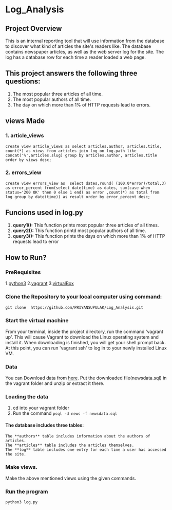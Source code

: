 # Log_Analysis

## Project Overview
This is an internal reporting tool that will use information from the database to discover what kind of articles the site's readers like.
The database contains newspaper articles, as well as the web server log for the site. The log has a database row for each time a reader loaded a web page.

## This project answers the following three questions:
1. The most popular three articles of all time.
2. The most popular authors of all time.
3. The day on which more than 1% of HTTP requests lead to errors.

## views Made
### 1. article_views

`create view article_views as select articles.author, articles.title, count(*) as views from articles join log on log.path like concat('%',articles.slug) group by articles.author, articles.title order by views desc;`

### 2. errors_view

`create view errors_view as  select dates,round( (100.0*error)/total,3) as error_percent from(select date(time) as dates, sum(case when status='200 OK' then 0 else 1 end) as error ,count(*) as total from log group by date(time)) as result order by error_percent desc;`

## Funcions used in log.py
1. **query1():** This function prints most popular three articles of all times.
2. **query2():** This function printd most popular authors of all time.
3. **query3():** This function prints the days on which more than 1% of HTTP requests lead to error


## How to Run?

### PreRequisites
1.[python3](https://www.python.org/downloads/)
2.[vagrant](https://www.vagrantup.com/)
3.[virtualBox](https://www.virtualbox.org/)

### Clone the Repository to your local computer using command:
`git clone  https://github.com/PRIYANSUPULAK/Log_Analysis.git`

### Start the virtual machine
From your terminal, inside the project directory, run the command 'vagrant up'. This will cause Vagrant to download the Linux operating system and install it. When downloading is finished, you will get your shell prompt back. At this point, you can run 'vagrant ssh' to log in to your newly installed Linux VM.

### Data
You can Download data from [here](https://d17h27t6h515a5.cloudfront.net/topher/2016/August/57b5f748_newsdata/newsdata.zip).
Put the downloaded file(newsdata.sql) in the vagrant folder and unzip or extract it there.

### Loading the data
1. cd into your vagrant folder
2. Run the command
  `psql -d news -f newsdata.sql`

#### The database includes three tables:
    The **authors** table includes information about the authors of articles.
    The **articles** table includes the articles themselves.
    The **log** table includes one entry for each time a user has accessed the site.

### Make views.
Make the above mentioned views using the given commands.

### Run the program
`python3 log.py`
